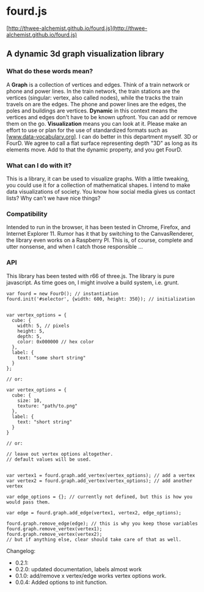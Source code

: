 # fourd.js
[http://thwee-alchemist.github.io/fourd.js](http://thwee-alchemist.github.io/fourd.js)
## A dynamic 3d graph visualization library
### What do these words mean?
A **Graph** is a collection of vertices and edges. Think of a train network or phone and power lines. In the train network, the train stations are the vertices (singular: vertex, also called nodes), while the tracks the train travels on are the edges. The phone and power lines are the edges, the poles and buildings are vertices.
**Dynamic** in this context means the vertices and edges don't have to be known upfront. You can add or remove them on the go. 
**Visualization** means you can look at it. Please make an effort to use or plan for the use of standardized formats such as [www.data-vocabulary.org]. I can do better in this department myself.
3D or FourD. We agree to call a flat surface representing depth "3D" as long as its elements move. Add to that the dynamic property, and you get FourD.

### What can I do with it?

This is a library, it can be used to visualize graphs. With a little tweaking, you could use it for a collection of mathematical shapes. I intend to make data visualizations of society. You know how social media gives us contact lists? Why can't we have nice things?

### Compatibility

Intended to run in the browser, it has been tested in Chrome, Firefox, and Internet Explorer 11. Rumor has it that by switching to the CanvasRenderer, the library even works on a Raspberry PI. This is, of course, complete and utter nonsense, and when I catch those responsible ...

### API
This library has been tested with r66 of three.js. The library is pure javascript. As time goes on, I might involve a build system, i.e. grunt. 

```
var fourd = new FourD(); // instantiation
fourd.init('#selector', {width: 600, height: 350}); // initialization


var vertex_options = {
  cube: {
    width: 5, // pixels
    height: 5,
    depth: 5,
    color: 0x000000 // hex color
  },
  label: {
    text: "some short string"
  }
};

// or:

var vertex_options = {
  cube: {
    size: 10,
    texture: "path/to.png"
  },
  label: {
    text: "short string"
  }
}

// or:

// leave out vertex options altogether.
// default values will be used.


var vertex1 = fourd.graph.add_vertex(vertex_options); // add a vertex
var vertex2 = fourd.graph.add_vertex(vertex_options); // add another vertex

var edge_options = {}; // currently not defined, but this is how you would pass them.

var edge = fourd.graph.add_edge(vertex1, vertex2, edge_options);

fourd.graph.remove_edge(edge); // this is why you keep those variables
fourd.graph.remove_vertex(vertex1);
fourd.graph.remove_vertex(vertex2);
// but if anything else, clear should take care of that as well. 
``` 
 
Changelog:
* 0.2.1:
* 0.2.0: updated documentation, labels almost work
* 0.1.0: add/remove x vertex/edge works
  vertex options work.
* 0.0.4: Added options to init function.
